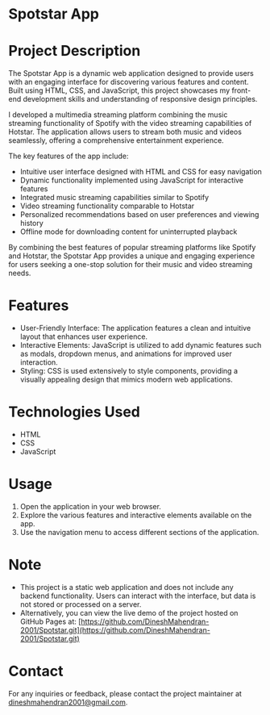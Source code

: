 # Spotstar App

# Project Description
The Spotstar App is a dynamic web application designed to provide users with an engaging interface for discovering various features and content. Built using HTML, CSS, and JavaScript, this project showcases my front-end development skills and understanding of responsive design principles.

I developed a multimedia streaming platform combining the music streaming functionality of Spotify with the video streaming capabilities of Hotstar. The application allows users to stream both music and videos seamlessly, offering a comprehensive entertainment experience.

The key features of the app include:

- Intuitive user interface designed with HTML and CSS for easy navigation
- Dynamic functionality implemented using JavaScript for interactive features
- Integrated music streaming capabilities similar to Spotify
- Video streaming functionality comparable to Hotstar
- Personalized recommendations based on user preferences and viewing history
- Offline mode for downloading content for uninterrupted playback

By combining the best features of popular streaming platforms like Spotify and Hotstar, the Spotstar App provides a unique and engaging experience for users seeking a one-stop solution for their music and video streaming needs.

# Features
- User-Friendly Interface: The application features a clean and intuitive layout that enhances user experience.
- Interactive Elements: JavaScript is utilized to add dynamic features such as modals, dropdown menus, and animations for improved user interaction.
- Styling: CSS is used extensively to style components, providing a visually appealing design that mimics modern web applications.

# Technologies Used
- HTML
- CSS
- JavaScript

# Usage
1. Open the application in your web browser.
2. Explore the various features and interactive elements available on the app.
3. Use the navigation menu to access different sections of the application.

# Note
- This project is a static web application and does not include any backend functionality. Users can interact with the interface, but data is not stored or processed on a server.
- Alternatively, you can view the live demo of the project hosted on GitHub Pages at: 
[https://github.com/DineshMahendran-2001/Spotstar.git](https://github.com/DineshMahendran-2001/Spotstar.git)

# Contact
For any inquiries or feedback, please contact the project maintainer at [dineshmahendran2001@gmail.com](mailto:dineshmahendran2001@gmail.com).
